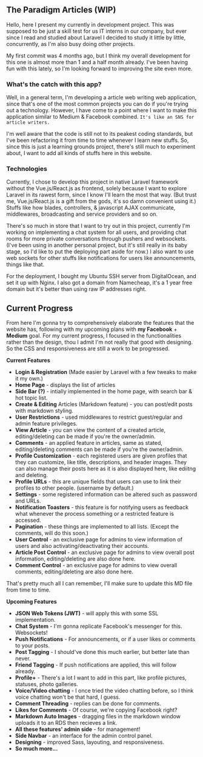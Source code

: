 ## The Paradigm Articles (WIP)

Hello, here I present my currently in development project. This was supposed to be just a skill test for us IT interns in our company, but ever since I read and studied about Laravel I decided to study it little by little, concurrently, as I'm also busy doing other projects.

My first commit was 4 months ago, but I think my overall development for this one is almost more than 1 and a half month already. I've been having fun with this lately, so I'm looking forward to improving the site even more. 

### What's the catch with this app?

Well, in a general term, I'm developing a article web writing web application, since that's one of the most common projects you can do if you're trying out a technology. However, I have come to a point where I want to make this application similar to Medium & Facebook combined. `It's like an SNS for article writers.` 

I'm well aware that the code is still not to its peakest coding standards, but I've been refactoring it from time to time whenever I learn new stuffs. So, since this is just a learning grounds project, there's still much to experiment about, I want to add all kinds of stuffs here in this website.

### Technologies

Currently, I chose to develop this project in native Laravel framework without the Vue.js/React.js as frontend, solely because I want to explore Laravel in its rawest form, since I know I'll learn the most that way. (But trust me, Vue.js/React.js is a gift from the gods, it's so damn convenient using it.) Stuffs like how blades, controllers, & javascript AJAX communicate, middlewares, broadcasting and service providers and so on. 

There's so much in store that I want to try out in this project, currently I'm working on implementing a chat system for all users, and providing chat rooms for more private conversations through pushers and websockets. (I've been using in another personal project, but it's still really in its baby stage, so I'd like to put the deploying part aside for now.) I also want to use web sockets for other stuffs like notifications for users like announcements, things like that.

For the deployment, I bought my Ubuntu SSH server from DigitalOcean, and set it up with Nginx. I also got a domain from Namecheap, it's a 1 year free domain but it's better than using raw IP addresses right. 

## Current Progress

From here I'm gonna try to comprehensively elaborate the features that the website has, following with my upcoming plans with **my Facebook** + **Medium** goal. For my current progress, I focused in the functionalities rather than the design, thou I admit I'm not really that good with designing. So the CSS and responsiveness are still a work to be progressed.


**Current Features**

- **Login & Registration** (Made easier by Laravel with a few tweaks to make it my own.)
- **Home Page** - displays the list of articles
- **Side Bar (?)** - intially implemented in the home page, with search bar & hot topic list.
- **Create & Editing** Articles (Markdown feature) - you can post/edit posts with markdown styling.
- **User Restrictions** - used middlewares to restrict guest/regular and admin feature privileges.
- **View Article** - you can view the content of a created article, editing/deleting can be made if you're the owner/admin. 
- **Comments** - an applied feature in articles, same as stated, editing/deleting comments can be made if you're the owner/admin.
- **Profile Customization** - each registered users are given profiles that they can customize, like title, descriptions, and header images. They can also manage their posts here as it is also displayed here, like ediitng and deleting.
- **Profile URLs** - this are unique fields that users can use to link their profiles to other people. (username by default.)
- **Settings** - some registered information can be altered such as password and URLs. 
- **Notification Toasters** - this feature is for notifying users as feedback what whenever the process something or a restricted feature is accessed.
- **Pagination** - these things are implemented to all lists. (Except the comments, will do this soon.)
- **User Control** - an exclusive page for admins to view information of users and also activating/deactivating their accounts.
- **Article Post Control** - an exclusive page for admins to view overall post information, editing/deleting are also done here.
- **Comment Control** - an exclusive page for admins to view overall comments, editing/deleting are also done here.

That's pretty much all I can remember, I'll make sure to update this MD file from time to time. 

**Upcoming Features**

- **JSON Web Tokens (JWT)** - will apply this with some SSL implementation.
- **Chat System** - I'm gonna replicate Facebook's messenger for this. Websockets!
- **Push Notifications** - For announcements, or if a user likes or comments to your posts.
- **Post Tagging** - I should've done this much earlier, but better late than never. 
- **Friend Tagging** - If push notifications are applied, this will follow already.
- **Profile+** - There's a lot I want to add in this part, like profile pictures, statuses, photo galleries.
- **Voice/Video chatting** - I once tried the video chatting before, so I think voice chatting won't be that hard, I guess.
- **Comment Threading** - replies can be done for comments.
- **Likes for Comments** - Of course, we're copying Facebook right?
- **Markdown Auto Images** - dragging files in the markdown window uploads it to an RDS then recieves a link. 
- **All these features' admin side** - for management!
- **Side Navbar** - an interface for the admin control panel.
- **Designing** - improved Sass, layouting, and responsiveness. 
- **So much more...**


